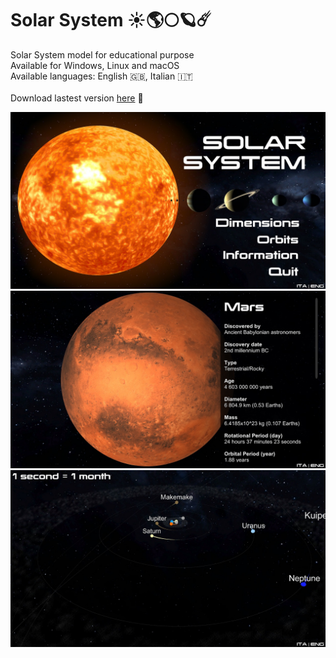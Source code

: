 # Solar System ☀️🌎🌕🪐☄️
Solar System model for educational purpose<br>
Available for Windows, Linux and macOS<br>
Available languages: English 🇬🇧, Italian 🇮🇹<br><br>
Download lastest version <a href="https://github.com/Baldi00/SolarSystem/releases/tag/v1.0-20220416">here</a> 🚀

<img src="img1.jpg">
<img src="img2.jpg">
<img src="img3.jpg">
